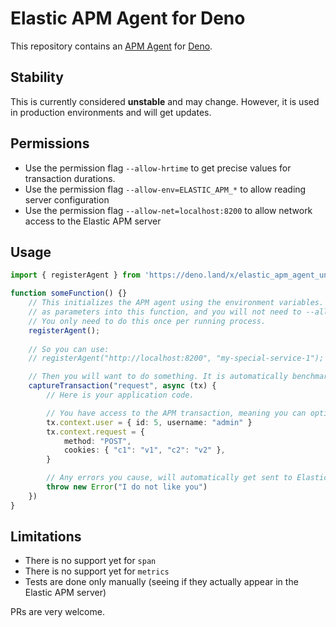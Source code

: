 # Elastic APM Agent for Deno

This repository contains an [APM Agent](https://www.elastic.co/guide/en/apm/agent/index.html) for [Deno](https://deno.land/). 

## Stability

This is currently considered **unstable** and may change. However, it is used in production environments and will get updates.

## Permissions

- Use the permission flag `--allow-hrtime` to get precise values for transaction durations.
- Use the permission flag `--allow-env=ELASTIC_APM_*` to allow reading server configuration
- Use the permission flag `--allow-net=localhost:8200` to allow network access to the Elastic APM server

## Usage

```ts
import { registerAgent } from 'https://deno.land/x/elastic_apm_agent_unofficial/src/agent.ts';

function someFunction() {}
    // This initializes the APM agent using the environment variables. Alternatively, you can provide the URL and service name
    // as parameters into this function, and you will not need to --allow-env.
    // You only need to do this once per running process.
    registerAgent();
    
    // So you can use:
    // registerAgent("http://localhost:8200", "my-special-service-1");

    // Then you will want to do something. It is automatically benchmarked and afterwards sent to Elastic APM.
    captureTransaction("request", async (tx) {
        // Here is your application code.

        // You have access to the APM transaction, meaning you can optionally add context:
        tx.context.user = { id: 5, username: "admin" }
        tx.context.request = { 
            method: "POST",
            cookies: { "c1": "v1", "c2": "v2" },
        }

        // Any errors you cause, will automatically get sent to Elastic APM
        throw new Error("I do not like you")
    })
}
```

## Limitations

- There is no support yet for `span`
- There is no support yet for `metrics`
- Tests are done only manually (seeing if they actually appear in the Elastic APM server)

PRs are very welcome.
